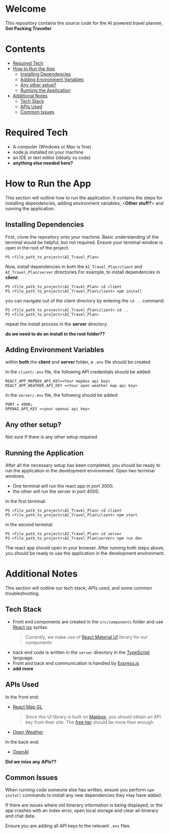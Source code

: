 # Welcome
This repository contains the source code for the AI powered travel planner, **Get Packing Traveller**
# Contents
- [Required Tech](#Required-Tech)
- [How to Run the App](#how-to-run-the-app)
	- [Installing Dependencies](#InstallingDependencies)
	- [Adding Environment Variables](Adding-Environment-Variables)
	- [Any other setup?](Any-other-setup?)
	- [Running the Application](Running-the-Application)
- [Additional Notes](Additional-Notes)
	- [Tech Stack](Tech-Stack)
	- [APIs Used](APIs-Used)
	- [Common Issues](Common-Issues)
# Required Tech
- A computer (Windows or Mac is fine)
- node.js installed on your machine
- an IDE or text editor (ideally vs code)
- **anything else needed here?**
# How to Run the App
This section will outline how to run the application. 
It contains the steps for installing dependencies, adding environment variables, <**Other stuff?**> and running the application.
## Installing Dependencies
First, clone the repository onto your machine.
Basic understanding of the terminal would be helpful, but not required. 
Ensure your terminal window is open in the root of the project. 
```console
PS <file_path_to_project>\AI_Travel_Plan>
``` 
Now, install dependencies in both the `AI_Travel_Plan/client` and `AI_Travel_Plan/server` directories
For example, to install dependencies in **client**:
```console
PS <file_path_to_project>\AI_Travel_Plan> cd client
PS <file_path_to_project>\AI_Travel_Plan\client> npm install
```
you can navigate out of the client directory by entering the `cd ..` command: 

```console
PS <file_path_to_project>\AI_Travel_Plan\client> cd .. 
PS <file_path_to_project>\AI_Travel_Plan>
```
repeat the install process in the **server** directory.

**do we need to do an install in the root folder??**
## Adding Environment Variables
within **both** the **client** and **server** folder, a `.env` file should be created

In the `client/.env` file, the following API credentials should be added: 
```
REACT_APP_MAPBOX_API_KEY=<Your mapbox api key>
REACT_APP_WEATHER_API_KEY =<Your open weather map api key>
```

In the `server/.env` file, the following should be added: 
```
PORT = 4000; 
OPENAI_API_KEY =<your openai api key>
```

## Any other setup? 
Not sure if there is any other setup required

## Running the Application
After all the necessary setup has been completed, you should be ready to run the application in the development environment.
Open two terminal windows. 
- One terminal will run the react app in port 3000.
- the other will run the server in port 4000.

In the first terminal: 
```console
PS <file_path_to_project>\AI_Travel_Plan> cd client
PS <file_path_to_project>\AI_Travel_Plan\client> npm start
```

in the second terminal: 
```console
PS <file_path_to_project>\AI_Travel_Plan> cd server
PS <file_path_to_project>\AI_Travel_Plan\server> npm run dev
```

The react app should open in your browser. After running both steps above, you should be ready to use the application in the development environment. 

# Additional Notes 
This section will outline our tech stack, APIs used, and some common troubleshooting. 
## Tech Stack 
- Front end components are created in the `src/components` folder and use [React jsx](https://legacy.reactjs.org/docs/introducing-jsx.html) syntax. 
	> Currently, we make use of [React Material UI](https://mui.com/material-ui/getting-started/) library for our components
- back end code is written in the `server` directory in the [TypeScript](https://www.typescriptlang.org/) language.
- Front and back end communication is handled by [Express.js](https://expressjs.com/)
- **add more**
## APIs Used
In the front end: 
- [React Map GL](https://visgl.github.io/react-map-gl/)
	> Since this UI library is built on [Mapbox](https://www.mapbox.com/), you should obtain an API key from their site. The [free tier](https://www.mapbox.com/pricing) should be more than enough
- [Open Weather](https://openweathermap.org/api)

In the back end: 
- [OpenAI](https://openai.com/blog/openai-api)

**Did we miss any APIs??**
## Common Issues
When running code someone else has written, ensure you perform `npm install` commands to install any new dependencies they may have added.

If there are issues where old itinerary information is being displayed, or the app crashes with an index error, open local storage and clear all itinerary and chat data.

Ensure you are adding all API keys to the relevant `.env` files.